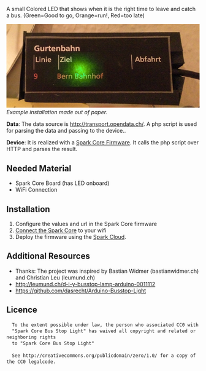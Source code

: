 A small Colored LED that shows when it is the right time to leave and catch a bus. (Green=Good to go, Orange=run!, Red=too late)

![Example installation](images/example.jpg)  
_Example installation made out of paper._

**Data**: The data source is http://transport.opendata.ch/. A php script is used for parsing the data and passing to the device.. 

**Device**: It is realized with a [Spark Core Firmware](http://spark.io). It calls the php script over HTTP and parses the result. 


Needed Material
----------------
* Spark Core Board (has LED onboard)
* WiFi Connection


Installation 
----------------
1. Configure the values and url in the Spark Core firmware
2. [Connect the Spark Core](https://www.spark.io/start) to your wifi
3. Deploy the firmware using the [Spark Cloud](https://www.spark.io/build).

Additional Resources
----------------
* Thanks: The project was inspired by Bastian Widmer (bastianwidmer.ch) and Christian Leu (leumund.ch)
* http://leumund.ch/d-i-y-busstop-lamp-arduino-0011112
* https://github.com/dasrecht/Arduino-Busstop-Light


Licence
----------------
      To the extent possible under law, the person who associated CC0 with
      "Spark Core Bus Stop Light" has waived all copyright and related or neighboring rights
      to "Spark Core Bus Stop Light"
      
      See http://creativecommons.org/publicdomain/zero/1.0/ for a copy of the CC0 legalcode.  
